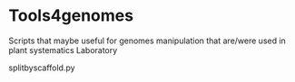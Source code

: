 # Tools4genomes
Scripts that maybe useful for genomes manipulation that are/were used in plant systematics Laboratory


splitbyscaffold.py

